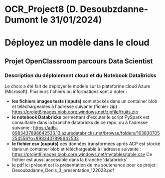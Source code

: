 # OCR_Project8 (D. Desoubzdanne-Dumont le 31/01/2024)
# **Déployez un modèle dans le cloud**
## Projet OpenClassroom parcours Data Scientist
### Description du déploiement cloud et du Notebook DataBricks

Le choix a été fait de déployer le modèle sur la plateforme cloud Azure (Microsoft).
Plusieurs fichiers ou informations sont à noter :
- **les fichiers images tests (inputs)** sont stockés dans un container blob et téléchargeables à l'adresse suivante (fichier zip) : https://projet8images.blob.core.windows.net/zipfile/fruits.zip
- **le notebook Databricks** permettant d'excuter le script PySpark est consultable dans la branche databricks de ce repo, ou à l'adresse suivante : https://adb-8983437898642533.13.azuredatabricks.net/browse/folders/163836705254556?o=8983437898642533
- **le fichier csv (ouputs)** des données transformées après ACP est stocké dans un container blob et téléchargeable à l'adresse suivante : https://projet8images.blob.core.windows.net/mytables/table.csv
  Ce fichier est aussi accessible dans la branche 'databricks'
- le pdf ici présent est la présentation de ma soutenance pour ce projet : Desoubzdanne_Denis_3_presentation_122023.pdf
